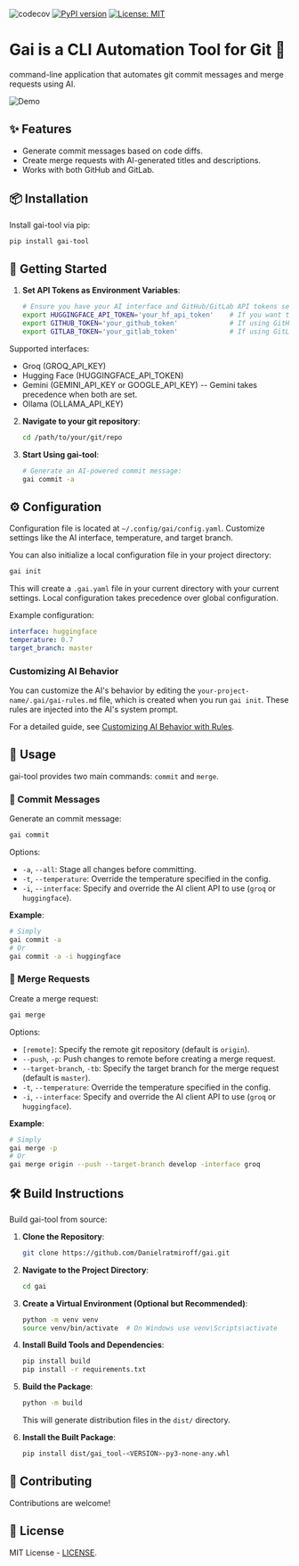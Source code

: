 ![codecov](https://codecov.io/gh/Danielratmiroff/gai/branch/master/graph/badge.svg)
[![PyPI version](https://badge.fury.io/py/gai-tool.svg)](https://badge.fury.io/py/gai-tool)
[![License: MIT](https://img.shields.io/badge/License-MIT-yellow.svg)](https://opensource.org/licenses/MIT)

# Gai is a CLI Automation Tool for Git 🚀

command-line application that automates git commit messages and merge requests using AI.

![Demo](resources/video_demo.gif)

## ✨ Features

- Generate commit messages based on code diffs.
- Create merge requests with AI-generated titles and descriptions.
- Works with both GitHub and GitLab.

## 📦 Installation

Install gai-tool via pip:

```bash
pip install gai-tool
```

## 🚀 Getting Started

1. **Set API Tokens as Environment Variables**:

   ```bash
   # Ensure you have your AI interface and GitHub/GitLab API tokens set:
   export HUGGINGFACE_API_TOKEN='your_hf_api_token'    # If you want to use Hugging Face's API
   export GITHUB_TOKEN='your_github_token'             # If using GitHub
   export GITLAB_TOKEN='your_gitlab_token'             # If using GitLab
   ```

Supported interfaces:

- Groq (GROQ_API_KEY)
- Hugging Face (HUGGINGFACE_API_TOKEN)
- Gemini (GEMINI_API_KEY or GOOGLE_API_KEY) -- Gemini takes precedence when both are set.
- Ollama (OLLAMA_API_KEY)

2. **Navigate to your git repository**:

   ```bash
   cd /path/to/your/git/repo
   ```

3. **Start Using gai-tool**:

   ```bash
   # Generate an AI-powered commit message:
   gai commit -a
   ```

## ⚙️ Configuration

Configuration file is located at `~/.config/gai/config.yaml`. Customize settings like the AI interface, temperature, and target branch.

You can also initialize a local configuration file in your project directory:

```bash
gai init
```

This will create a `.gai.yaml` file in your current directory with your current settings. Local configuration takes precedence over global configuration.

Example configuration:

```yaml
interface: huggingface
temperature: 0.7
target_branch: master
```

### Customizing AI Behavior

You can customize the AI's behavior by editing the `your-project-name/.gai/gai-rules.md` file, which is created when you run `gai init`. These rules are injected into the AI's system prompt.

For a detailed guide, see [Customizing AI Behavior with Rules](./docs/customizing-ai-rules.md).

## 📖 Usage

gai-tool provides two main commands: `commit` and `merge`.

### 📝 Commit Messages

Generate an commit message:

```bash
gai commit
```

Options:

- `-a`, `--all`: Stage all changes before committing.
- `-t`, `--temperature`: Override the temperature specified in the config.
- `-i`, `--interface`: Specify and override the AI client API to use (`groq` or `huggingface`).

**Example**:

```bash
# Simply
gai commit -a
# Or
gai commit -a -i huggingface
```

### 🔀 Merge Requests

Create a merge request:

```bash
gai merge
```

Options:

- `[remote]`: Specify the remote git repository (default is `origin`).
- `--push`, `-p`: Push changes to remote before creating a merge request.
- `--target-branch`, `-tb`: Specify the target branch for the merge request (default is `master`).
- `-t`, `--temperature`: Override the temperature specified in the config.
- `-i`, `--interface`: Specify and override the AI client API to use (`groq` or `huggingface`).

**Example**:

```bash
# Simply
gai merge -p
# Or
gai merge origin --push --target-branch develop -interface groq
```

## 🛠 Build Instructions

Build gai-tool from source:

1. **Clone the Repository**:

   ```bash
   git clone https://github.com/Danielratmiroff/gai.git
   ```

2. **Navigate to the Project Directory**:

   ```bash
   cd gai
   ```

3. **Create a Virtual Environment (Optional but Recommended)**:

   ```bash
   python -m venv venv
   source venv/bin/activate  # On Windows use venv\Scripts\activate
   ```

4. **Install Build Tools and Dependencies**:

   ```bash
   pip install build
   pip install -r requirements.txt
   ```

5. **Build the Package**:

   ```bash
   python -m build
   ```

   This will generate distribution files in the `dist/` directory.

6. **Install the Built Package**:

   ```bash
   pip install dist/gai_tool-<VERSION>-py3-none-any.whl
   ```

## 🤝 Contributing

Contributions are welcome!

## 📄 License

MIT License - [LICENSE](LICENSE).
